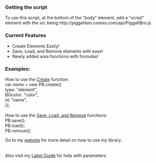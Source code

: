 <h3>Getting the script</h3>
<p>To use this script, at the bottom of the "body" element, add a "script" element with the src being http://piggahbro.comxa.com/api/PiggahBro.js</p>
<h3>Current Features</h3>
<ul>
<li>Create Elements Easily!</li>
<li>Save, Load, and Remove elements with ease!</li>
<li>Newly added area functions with formulas!</li>
</ul>

<h3>Examples:</h3>
<p>
How to use the <a href="https://sites.google.com/site/piggahbro/projects/piggahbrojs/using-create" target="_Blank">Create</a> function:</br>
var <i>name</i> = new PB.create({ <br><span style="text-indent: 2.5em;">
type: "element", <br>
BGcolor: "color", <br>
id: "name", <br></span>
});<br><br>
How to use the <a href="https://sites.google.com/site/piggahbro/projects/piggahbrojs/using-slr" target="_Blank">Save, Load, and Remove</a> functions:<br>
PB.save();<br>
PB.load();<br>
PB.remove();
</p>

<p>Go to my <a href="https://sites.google.com/site/piggahbro/projects/piggahbrojs" target="_Blank">website</a> for more detail on how to use my library.<br><br><br>
Also visit my <a href="https://sites.google.com/site/piggahbro/projects/piggahbrojs/label-guide" target="_Blank">Label Guide</a> for help with parameters.</p>
